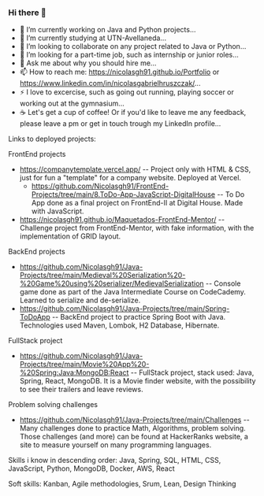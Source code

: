 ### Hi there 👋


- 🔭 I’m currently working on Java and Python projects...
- 🌱 I’m currently studying at UTN-Avellaneda...
- 👯 I’m looking to collaborate on any project related to Java or Python...
- 🤔 I’m looking for a part-time job, such as internship or junior roles...
- 💬 Ask me about why you should hire me...
- 📫 How to reach me: https://nicolasgh91.github.io/Portfolio or    https://www.linkedin.com/in/nicolasgabrielhruszczak/...
- ⚡ I love to excercise, such as going out running, playing soccer or working out at the gymnasium...
- ☕ Let's get a cup of coffee! Or if you'd like to leave me any feedback, please leave a pm or get in touch trough my LinkedIn profile...

Links to deployed projects: 

FrontEnd projects

  - https://companytemplate.vercel.app/ -- Project only with HTML & CSS, just for fun a "template" for a company website. Deployed at Vercel.
    - https://github.com/Nicolasgh91/FrontEnd-Projects/tree/main/8.ToDo-App-JavaScript-DigitalHouse -- To Do App done as a final project on FrontEnd-II at Digital House. Made with JavaScript.
  - https://nicolasgh91.github.io/Maquetados-FrontEnd-Mentor/ -- Challenge project from FrontEnd-Mentor, with fake information, with the implementation of GRID layout. 
  
  BackEnd projects
  
  - https://github.com/Nicolasgh91/Java-Projects/tree/main/Medieval%20Serialization%20-%20Game%20using%20serializer/MedievalSerialization -- Console game done as part of the Java Intermediate Course on CodeCademy. Learned to serialize and de-serialize.
  - https://github.com/Nicolasgh91/Java-Projects/tree/main/Spring-ToDoApp -- BackEnd project to practice Spring Boot with Java. Technologies used Maven, Lombok, H2 Database, Hibernate.
 
 FullStack project
 
  - https://github.com/Nicolasgh91/Java-Projects/tree/main/Movie%20App%20-%20Spring:Java:MongoDB:React -- FullStack project, stack used: Java, Spring, React, MongoDB. It is a Movie finder website, with the possibility to see their trailers and leave reviews.
 
 Problem solving challenges
 
  - https://github.com/Nicolasgh91/Java-Projects/tree/main/Challenges -- Many challenges done to practice Math, Algorithms, problem solving. Those challenges (and more) can be found at HackerRanks website, a site to measure yourself on many programming languages.


Skills i know in descending order: 
Java, Spring, SQL, HTML, CSS, JavaScript, Python, MongoDB, Docker, AWS, React

Soft skills:
Kanban, Agile methodologies, Srum, Lean, Design Thinking

